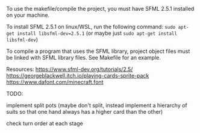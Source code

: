 To use the makefile/compile the project, you must have SFML 2.5.1 installed on your machine.

To install SFML 2.5.1 on linux/WSL, run the following command:
`sudo apt-get install libsfml-dev=2.5.1` (or maybe just `sudo apt-get install libsfml-dev`)

To compile a program that uses the SFML library, project object files must be linked with SFML library files. See Makefile for an example.

Resources:
https://www.sfml-dev.org/tutorials/2.5/
https://georgeblackwell.itch.io/playing-cards-sprite-pack
https://www.dafont.com/minecraft.font

TODO:

implement split pots (maybe don't split, instead implement a hierarchy of suits so that one hand always has a higher card than the other)

check turn order at each stage